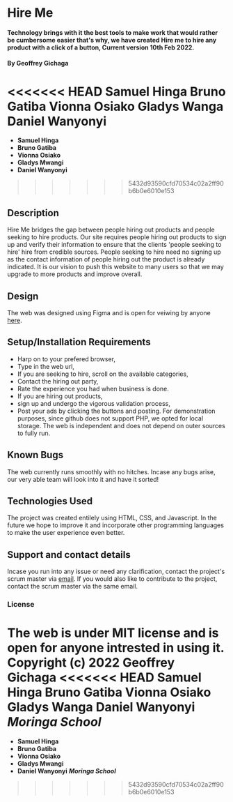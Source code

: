 # Hire Me
#### Technology brings with it the best tools to make work that would rather be cumbersome easier that's why, we have created Hire me to hire any product with a click of a button, Current version 10th Feb 2022.
#### By **Geoffrey Gichaga**
<<<<<<< HEAD
**Samuel Hinga**
**Bruno Gatiba**
**Vionna Osiako**
**Gladys Wanga**
**Daniel Wanyonyi**
=======
* **Samuel Hinga**
* **Bruno Gatiba**
* **Vionna Osiako**
* **Gladys Mwangi**
* **Daniel Wanyonyi**
>>>>>>> 5432d93590cfd70534c02a2ff90b6b0e6010e153
## Description
Hire Me bridges the gap between people hiring out products and people seeking to hire products. Our site requires people hiring out products to sign up and verify their information to ensure that the clients 'people seeking to hire' hire from credible sources. People seeking to hire need no signing up as the contact information of people hiring out the product is already indicated. It is our vision to push this website to many users so that we may upgrade to more products and improve overall.
## Design
The web was designed using Figma and is open for veiwing by anyone [here](https://www.figma.com/file/DqtT43ieWrlMV2Gb6Qi8Cq/hire-me?node-id=102%3A2).
## Setup/Installation Requirements
* Harp on to your prefered browser,
* Type in the web url,
* If you are seeking to hire, scroll on the available categories,
* Contact the hiring out party,
* Rate the experience you had when business is done.
* If you are hiring out products,
* sign up and undergo the vigorous validation process,
* Post your ads by clicking the buttons and posting.
For demonstration purposes, since github does not support PHP, we opted for local storage. The web is independent and does not depend on outer sources to fully run.
## Known Bugs
The web currently runs smoothly with no hitches. Incase any bugs arise, our very able team will look into it and have it sorted!
## Technologies Used
The project was created entilely using HTML, CSS, and Javascript. In the future we hope to improve it and incorporate other programming languages to make the user experience even better.
## Support and contact details
Incase you run into any issue or need any clarification, contact the project's scrum master via [email](mailto:geoffrey.githinji@student.moringaschool.com). If you would also like to contribute to the project, contact the scrum master via the same email.
### License
The web is under MIT license and is open for anyone intrested in using it.
Copyright (c) 2022 **Geoffrey Gichaga**
<<<<<<< HEAD
**Samuel Hinga**
**Bruno Gatiba**
**Vionna Osiako**
**Gladys Wanga**
**Daniel Wanyonyi**
***Moringa School***
=======
* **Samuel Hinga**
* **Bruno Gatiba**
* **Vionna Osiako**
* **Gladys Mwangi**
* **Daniel Wanyonyi**
***Moringa School***
>>>>>>> 5432d93590cfd70534c02a2ff90b6b0e6010e153
